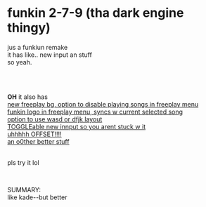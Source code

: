 # funkin 2-7-9 (tha dark engine thingy)
<p>jus a funkiun remake<br />it has like.. new input an stuff<br />so yeah.</p>
<p>&nbsp;</p>
<p><br /><strong>OH</strong> it also has<br /><span style="text-decoration: underline;">new freeplay bg, option to disable playing songs in freeplay menu</span><br /><span style="text-decoration: underline;">funkin logo in freeplay menu, syncs w current selected song</span><br /><span style="text-decoration: underline;">option to use wasd or dfjk layout</span><br /><span style="text-decoration: underline;">TOGGLEable new innput so you arent stuck w it</span><br /><span style="text-decoration: underline;">uhhhhh OFFSET!!!!</span><br /><span style="text-decoration: underline;">an o0ther better stuff</span></p>
<p><br />pls try it lol</p>
<p>&nbsp;</p>
<p>SUMMARY:<br />like kade--but better</p>

